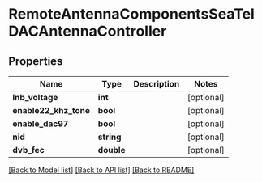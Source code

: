 # RemoteAntennaComponentsSeaTelDACAntennaController

## Properties
Name | Type | Description | Notes
------------ | ------------- | ------------- | -------------
**lnb_voltage** | **int** |  | [optional] 
**enable22_khz_tone** | **bool** |  | [optional] 
**enable_dac97** | **bool** |  | [optional] 
**nid** | **string** |  | [optional] 
**dvb_fec** | **double** |  | [optional] 

[[Back to Model list]](../README.md#documentation-for-models) [[Back to API list]](../README.md#documentation-for-api-endpoints) [[Back to README]](../README.md)


